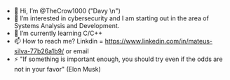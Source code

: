 - 👋 Hi, I’m @TheCrow1000 ("Davy \n")
- 👀 I’m interested in cybersecurity and I am starting out in the area of ​​Systems Analysis and Development.
- 🌱 I’m currently learning C/C++
- 📫 How to reach me? Linkdin = https://www.linkedin.com/in/mateus-silva-77b26a1b9/ or email 
- ⚡ "If something is important enough, you should try even if the odds are not in your favor" (Elon Musk)

<!---
TheCrow1000/TheCrow1000 is a ✨ special ✨ repository because its `README.md` (this file) appears on your GitHub profile.
You can click the Preview link to take a look at your changes.
--->
